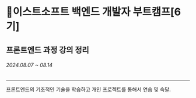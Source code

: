 #  🤗이스트소프트 백엔드 개발자 부트캠프[6기]
## 프론트엔드 과정 강의 정리
###### 2024.08.07 ~ 08.14
------------
프론트엔드의 기초적인 기술을 학습하고 개인 프로젝트를 통해서 연습 및 숙달.

